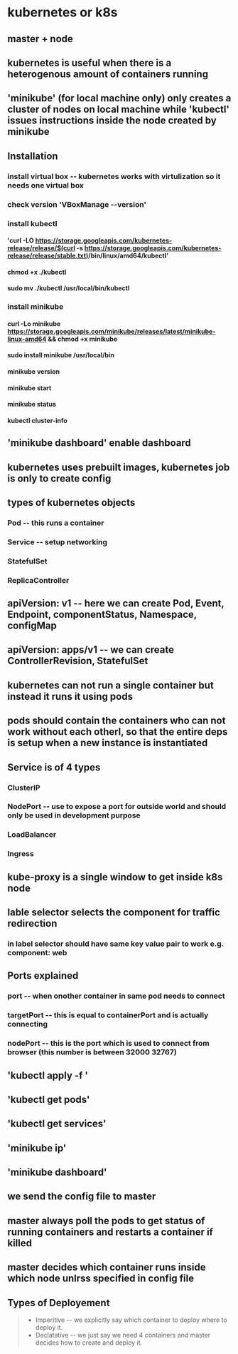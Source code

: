 # kubernetes or k8s
## master + node
## kubernetes is useful when there is a heterogenous amount of containers running
## 'minikube' (for local machine only) only creates a cluster of nodes on local machine while 'kubectl' issues instructions inside the node created by minikube
## Installation
### install virtual box -- kubernetes works with virtulization so it needs one virtual box
### check version 'VBoxManage --version'
### install kubectl 
#### 'curl -LO https://storage.googleapis.com/kubernetes-release/release/$(curl -s https://storage.googleapis.com/kubernetes-release/release/stable.txt)/bin/linux/amd64/kubectl'
#### chmod +x ./kubectl
#### sudo mv ./kubectl /usr/local/bin/kubectl
### install minikube
#### curl -Lo minikube https://storage.googleapis.com/minikube/releases/latest/minikube-linux-amd64 && chmod +x minikube
#### sudo install minikube /usr/local/bin
#### minikube version
#### minikube start
#### minikube status
#### kubectl cluster-info
## 'minikube dashboard' enable dashboard
## kubernetes uses prebuilt images, kubernetes job is only to create config
## types of kubernetes objects
### Pod -- this runs a container
### Service -- setup networking
### StatefulSet
### ReplicaController
## apiVersion: v1 -- here we can create Pod, Event, Endpoint, componentStatus, Namespace, configMap
## apiVersion: apps/v1 -- we can create ControllerRevision, StatefulSet
## kubernetes can not run a single container but instead it runs it using pods
## pods should contain the containers who can not work without each otherl, so that the entire deps is setup when a new instance is instantiated
## Service is of 4 types
### ClusterIP
### NodePort -- use to expose a port for outside world and should only be used in development purpose
### LoadBalancer
### Ingress
## kube-proxy is a single window to get inside k8s node
## lable selector selects the component for traffic redirection
### in label selector should have same key value pair to work e.g. component: web
## Ports explained
### port -- when onother container in same pod needs to connect
### targetPort -- this is equal to containerPort and is actually connecting
### nodePort -- this is the port which is used to connect from browser (this number is between 32000 32767)
## 'kubectl apply -f <filename>'
## 'kubectl get pods'
## 'kubectl get services'
## 'minikube ip'
## 'minikube dashboard'
## we send the config file to master
## master always poll the pods to get status of running containers and restarts a container if killed
## master decides which container runs inside which node unlrss specified in config file
## Types of Deployement
> - Imperitive -- we explicitly say which container to deploy where to deploy it.
> - Declatative -- we just say we need 4 containers and master decides how to create and deploy it.
